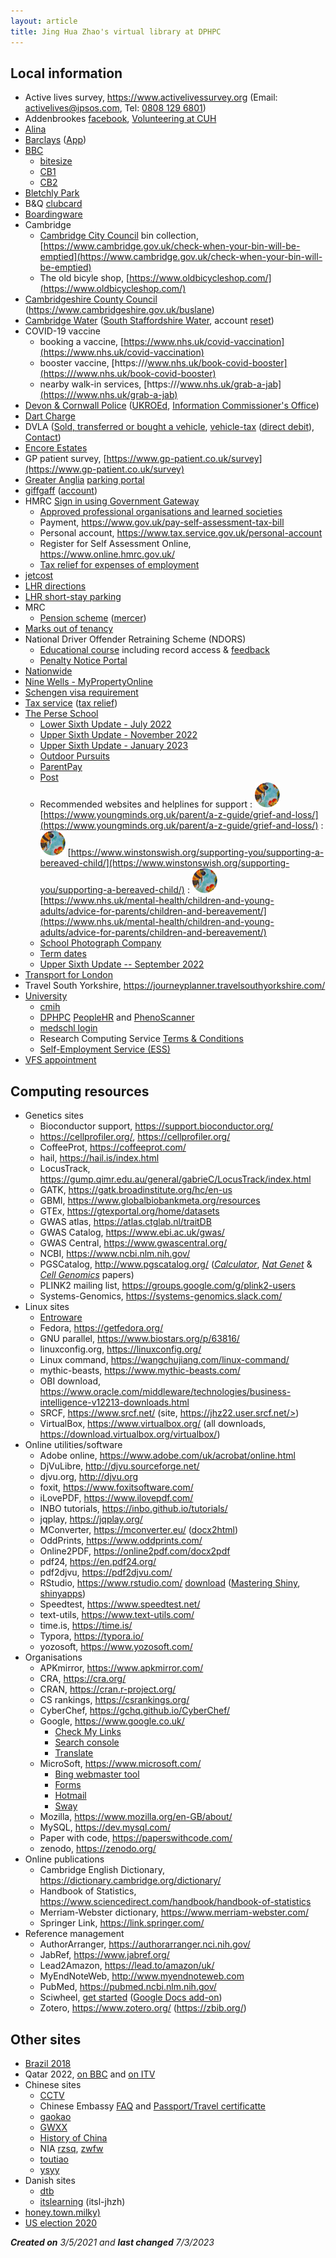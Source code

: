 ```yaml
---
layout: article
title: Jing Hua Zhao's virtual library at DPHPC
---
```


## Local information

- Active lives survey, <https://www.activelivessurvey.org> (Email: <a href = "mailto:activelives@ipsos.com">activelives@ipsos.com</a>, Tel: <a href="tel:+448081296801">0808 129 6801</a>)
- Addenbrookes [facebook](https://en-gb.facebook.com/CambridgeUniversityHospitals/), [Volunteering at CUH](https://twitter.com/cuh_volunteers?lang=en)
- [Alina](https://www.alina.co.uk/)
- [Barclays](https://www.barclays.co.uk/) ([App](https://www.barclays.co.uk/app))
- [BBC](https://www.bbc.co.uk/)
  * [bitesize](https://www.bbc.co.uk/bitesize)
  * [CB1](https://www.bbc.co.uk/weather/cb1)
  * [CB2](https://www.bbc.co.uk/weather/cb2)
- [Bletchly Park](https://bletchleypark.org.uk/)
- B&Q [clubcard](https://www.diy.com/customer/my_account/members)
- [Boardingware](https://www.boardingware.com/)
- Cambridge
  * [Cambridge City Council](https://www.cambridge.gov.uk/)  bin collection, [https://www.cambridge.gov.uk/check-when-your-bin-will-be-emptied](https://www.cambridge.gov.uk/check-when-your-bin-will-be-emptied)
  * The old bicyle shop, [https://www.oldbicycleshop.com/](https://www.oldbicycleshop.com/)
- [Cambridgeshire County Council](https://www.cambridgeshire.gov.uk/) (https://www.cambridgeshire.gov.uk/buslane)
- [Cambridge Water](https://www.cambridge-water.co.uk) ([South Staffordshire Water](https://www.south-staffs-water.co.uk/), account [reset](https://www.cambridge-water.co.uk/my-account/user/reset))
- COVID-19 vaccine
  * booking a vaccine, [https://www.nhs.uk/covid-vaccination](https://www.nhs.uk/covid-vaccination)
  * booster vaccine, [https:///www.nhs.uk/book-covid-booster](https:///www.nhs.uk/book-covid-booster)
  * nearby walk-in services, [https:///www.nhs.uk/grab-a-jab](https:///www.nhs.uk/grab-a-jab)
- [Devon & Cornwall Police](https://www.devon-cornwall.police.uk/) ([UKROEd](https://www.ukroed.org.uk/), [Information Commissioner's Office](https://ico.org.uk/))
- [Dart Charge](https://www.gov.uk/dart-charge)
- DVLA ([Sold, transferred or bought a vehicle](https://www.gov.uk/sold-bought-vehicle), [vehicle-tax](https://www.gov.uk/vehicle-tax) ([direct debit](https://www.gov.uk/vehicle-tax-direct-debit)), [Contact](https://www.gov.uk/contact-the-dvla))
- [Encore Estates](https://portal.encoreestates.co.uk/)
- GP patient survey, [https://www.gp-patient.co.uk/survey](https://www.gp-patient.co.uk/survey)
- [Greater Anglia](https://www.greateranglia.co.uk/) [parking portal](https://gaparking.co.uk/#home)
- [giffgaff](https://www.giffgaff.com/) ([account](https://www.giffgaff.com/auth/login?redirect=%2Fdashboard))
- HMRC [Sign in using Government Gateway](https://www.access.service.gov.uk/login/signin/creds)
  * [Approved professional organisations and learned societies](https://www.gov.uk/government/publications/professional-bodies-approved-for-tax-relief-list-3/approved-professional-organisations-and-learned-societies#r)
  * Payment, <https://www.gov.uk/pay-self-assessment-tax-bill>
  * Personal account, <https://www.tax.service.gov.uk/personal-account>
  * Register for Self Assessment Online, <https://www.online.hmrc.gov.uk/>
  * [Tax relief for expenses of employment](https://www.tax.service.gov.uk/digital-forms/form/tax-relief-for-expenses-of-employment/draft/guide)
- [jetcost](https://www.jetcost.co.uk/)
- [LHR directions](https://www.heathrow-airport-guide.co.uk/directions.html)
- [LHR short-stay parking](https://www.heathrow.com/transport-and-directions/heathrow-parking/heathrow-short-stay-parking)
- MRC
  * [Pension scheme](https://www.mrcps.co.uk/) ([mercer](https://contact.mercer.com/))
- [Marks out of tenancy](https://www.marksoutoftenancy.com/)
- National Driver Offender Retraining Scheme (NDORS)
  * [Educational course](https://offer.ndors.org.uk/) including record access & [feedback](https://www.smartsurvey.co.uk/s/NDORSCourseFeedback/)
  * [Penalty Notice Portal](https://penaltynotice.homeoffice.gov.uk/)
- [Nationwide](https://www.nationwide.co.uk/)
- [Nine Wells - MyPropertyOnline](https://portal.encoreestates.co.uk/)
- [Schengen visa requirement](https://www.schengenvisainfo.com/schengen-visa-application-requirements/)
- [Tax service](https://www.tax.service.gov.uk/personal-account) ([tax relief](https://www.gov.uk/tax-relief-for-employees))
- [The Perse School](https://www.perse.co.uk/)
  * [Lower Sixth Update - July 2022](https://sway.office.com/XAJNlr08iZTAMzlH?ref=Link)
  * [Upper Sixth Update - November 2022](https://sway.office.com/lbFVjH1zxmBvAjAi?ref=Link)
  * [Upper Sixth Update - January 2023](https://sway.office.com/bJ7AOPsD2TWegC6y?ref=Link)
  * [Outdoor Pursuits](https://twitter.com/PerseOutdoors)
  * [ParentPay](https://www.parentpay.com/)
  * [Post](https://perse.schoolpost.co.uk/login?ReturnUrl=%2f)
  * Recommended websites and helplines for support
    : [![](bees.svg)](https://www.youngminds.org.uk/parent/a-z-guide/grief-and-loss/) [https://www.youngminds.org.uk/parent/a-z-guide/grief-and-loss/](https://www.youngminds.org.uk/parent/a-z-guide/grief-and-loss/)
    : [![](bees.svg)](https://www.winstonswish.org/supporting-you/supporting-a-bereaved-child/) [https://www.winstonswish.org/supporting-you/supporting-a-bereaved-child/](https://www.winstonswish.org/supporting-you/supporting-a-bereaved-child/)
    : [![](bees.svg)](https://www.nhs.uk/mental-health/children-and-young-adults/advice-for-parents/children-and-bereavement/) [https://www.nhs.uk/mental-health/children-and-young-adults/advice-for-parents/children-and-bereavement/](https://www.nhs.uk/mental-health/children-and-young-adults/advice-for-parents/children-and-bereavement/)
  * [School Photograph Company](https://orders.schoolphotographs.co.uk/tspc/Home)
  * [Term dates](https://www.perse.co.uk/term-dates/)
  * [Upper Sixth Update -- September 2022](https://sway.office.com/PzZ1DD33p33nshGS?ref=Link)
- [Transport for London](https://reg.tflcc.co.uk/TFL.LRUC.AccountAuth/S1)
- Travel South Yorkshire, <https://journeyplanner.travelsouthyorkshire.com/>
- [University](https://www.cam.ac.uk/)
   * [cmih](https://www.cmih.maths.cam.ac.uk/)
   * [DPHPC](https://www.phpc.cam.ac.uk/) [PeopleHR](https://dphpc.peoplehr.net/) and [PhenoScanner](http://www.phenoscanner.medschl.cam.ac.uk/)
   * [medschl login](https://webmail.medschl.cam.ac.uk/owa/auth/logon.aspx)
   * Research Computing Service [Terms & Conditions](https://www.hpc.cam.ac.uk/storage/terms-and-conditions)
   * [Self-Employment Service (ESS)](https://www.hr.admin.cam.ac.uk/hr-staff/information-new-starters/employee-self-service-ess)
- [VFS appointment](https://www.vfsglobal.com/Denmark/UK/Schedule_an_appointment.html)

## Computing resources

  - Genetics sites
    - Bioconductor support, <https://support.bioconductor.org/>
    - https://cellprofiler.org/, <https://cellprofiler.org/>
    - CoffeeProt, <https://coffeeprot.com/>
    - hail, <https://hail.is/index.html>
    - LocusTrack, <https://gump.qimr.edu.au/general/gabrieC/LocusTrack/index.html>
    - GATK, <https://gatk.broadinstitute.org/hc/en-us>
    - GBMI, <https://www.globalbiobankmeta.org/resources>
    - GTEx, <https://gtexportal.org/home/datasets>
    - GWAS atlas, <https://atlas.ctglab.nl/traitDB>
    - GWAS Catalog, <https://www.ebi.ac.uk/gwas/>
    - GWAS Central, <https://www.gwascentral.org/>
    - NCBI, <https://www.ncbi.nlm.nih.gov/>
    - PGSCatalog, <http://www.pgscatalog.org/> ([*Calculator*](https://pgsc-calc.readthedocs.io/en/latest/), [*Nat Genet*](https://www.nature.com/articles/s41588-021-00783-5) & [*Cell Genomics*](https://www.cell.com/cell-genomics/fulltext/S2666-979X(22)00042-8) papers)
    - PLINK2 mailing list, <https://groups.google.com/g/plink2-users>
    - Systems-Genomics, <https://systems-genomics.slack.com/>
  - Linux sites
    - [Entroware](https://www.entroware.com/store/index.php)
    - Fedora, <https://getfedora.org/>
    - GNU parallel, <https://www.biostars.org/p/63816/>
    - linuxconfig.org, <https://linuxconfig.org/>
    - Linux command, <https://wangchujiang.com/linux-command/>
    - mythic-beasts, <https://www.mythic-beasts.com/>
    - OBI download, <https://www.oracle.com/middleware/technologies/business-intelligence-v12213-downloads.html>
    - SRCF, <https://www.srcf.net/> (site, https://jhz22.user.srcf.net/>)
    - VirtualBox, <https://www.virtualbox.org/> (all downloads, <https://download.virtualbox.org/virtualbox/>)
  - Online utilities/software
    - Adobe online, <https://www.adobe.com/uk/acrobat/online.html>
    - DjVuLibre, <http://djvu.sourceforge.net/>
    - djvu.org, <http://djvu.org>
    - foxit, <https://www.foxitsoftware.com/>
    - iLovePDF, <https://www.ilovepdf.com/>
    - INBO tutorials, <https://inbo.github.io/tutorials/>
    - jqplay, <https://jqplay.org/>
    - MConverter, <https://mconverter.eu/> ([docx2html](https://mconverter.eu/convert/docx/html/))
    - OddPrints, <https://www.oddprints.com/>
    - Online2PDF, <https://online2pdf.com/docx2pdf>
    - pdf24, <https://en.pdf24.org/>
    - pdf2djvu, <https://pdf2djvu.com/>
    - RStudio, <https://www.rstudio.com/> [download](https://www.rstudio.com/products/rstudio/download/) ([Mastering Shiny](https://mastering-shiny.org/), [shinyapps](https://www.shinyapps.io/))
    - Speedtest, <https://www.speedtest.net/>
    - text-utils, <https://www.text-utils.com/>
    - time.is, <https://time.is/>
    - Typora, <https://typora.io/>
    - yozosoft, <https://www.yozosoft.com/>
  - Organisations
    - APKmirror, <https://www.apkmirror.com/>
    - CRA, <https://cra.org/>
    - CRAN, <https://cran.r-project.org/>
    - CS rankings, <https://csrankings.org/>
    - CyberChef, <https://gchq.github.io/CyberChef/>
    - Google, <https://www.google.co.uk/>
        * [Check My Links](https://chrome.google.com/webstore/detail/check-my-links/ojkcdipcgfaekbeaelaapakgnjflfglf)
        * [Search console](https://search.google.com/search-console/about)
        * [Translate](https://translate.google.co.uk/)
    - MicroSoft, <https://www.microsoft.com/>
        * [Bing webmaster tool](https://www.bing.com/webmasters/about)
        * [Forms](https://www.microsoft.com/en-us/microsoft-365/online-surveys-polls-quizzes)
        * [Hotmail](https://outlook.live.com/owa/)
        * [Sway](https://sway.office.com/)
    - Mozilla, <https://www.mozilla.org/en-GB/about/>
    - MySQL, <https://dev.mysql.com/>
    - Paper with code, <https://paperswithcode.com/>
    - zenodo, <https://zenodo.org/>
  - Online publications
    - Cambridge English Dictionary, <https://dictionary.cambridge.org/dictionary/>
    - Handbook of Statistics, <https://www.sciencedirect.com/handbook/handbook-of-statistics>
    - Merriam-Webster dictionary, <https://www.merriam-webster.com/>
    - Springer Link, <https://link.springer.com/>
  - Reference management
    - AuthorArranger, <https://authorarranger.nci.nih.gov/>
    - JabRef, <https://www.jabref.org/>
    - Lead2Amazon, <https://lead.to/amazon/uk/>
    - MyEndNoteWeb, <http://www.myendnoteweb.com>
    - PubMed, <https://pubmed.ncbi.nlm.nih.gov/>
    - Sciwheel, [get started](https://sciwheel.com/work/#/get-started) ([Google Docs add-on](https://sciwheel.com/work/#/guide/gdocs))
    - Zotero, <https://www.zotero.org/> (<https://zbib.org/>)

## Other sites

- [Brazil 2018](https://www.bbc.co.uk/sport/av/football/44587792)
- Qatar 2022, [on BBC](https://www.bbc.co.uk/sport/football/60959746) and [on ITV](https://www.itv.com/)
- Chinese sites
  * [CCTV](https://tv.cctv.com/)
  * Chinese Embassy [FAQ](http://www.chinese-embassy.org.uk/chn/qzfw/hzlxz/zyxx/t1836400.htm) and [Passport/Travel certificatte](http://www.chinese-embassy.org.uk/chn/qzfw/hzlxz/t1827718.htm)
  * [gaokao](http://114.xixik.com/gaokao/)
  * [GWXX](https://www.guwenxuexi.com/)
  * [History of China](https://www.youtube.com/playlist?app=desktop&list=PLL8DPLaffjgC8-TUhfrSw-9ZHwRwLu5Rl)
  * NIA [rzsq](https://rzsq.nia.gov.cn/login), [zwfw](https://s.nia.gov.cn/mps/main.html)
  * [toutiao](https://www.toutiao.com/)
  * [ysyy](https://app.cctv.com/)
- Danish sites
  * [dtb](http://dtb.cpr.ku.dk/)
  * [itslearning](https://sdu.itslearning.com) (itsl-jhzh)
- [honey.town.milky)](https://what3words.com/honey.town.milky)
- [US election 2020](https://www.bbc.co.uk/news/election/us2020/results)

***Created on** 3/5/2021 and **last changed** 7/3/2023*
